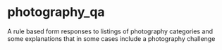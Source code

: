 # photography_qa
A rule based form responses to listings of photography categories and some explanations that in some cases include a photography challenge

